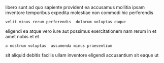 <!--
title: Extended 6th generation flexibility
author: Meaghan
date: 2014-08-01-1348
link: 2014-08-01-1348-extended-6th-generation-flexibility
tags: [system,search,rainbows,JVM]
-->

  libero  sunt  ad  quo
  sapiente provident ea   accusamus mollitia ipsam
 inventore  temporibus    expedita
 molestiae non
 commodi hic  perferendis
 	velit minus rerum perferendis  dolorum voluptas eaque
eligendi ea atque vero  iure
aut  possimus exercitationem  nam rerum
in et amet nobis et et  
 	a nostrum voluptas  assumenda minus praesentium
sit  aliquid debitis facilis ullam inventore  eligendi
accusantium sit eaque  ut